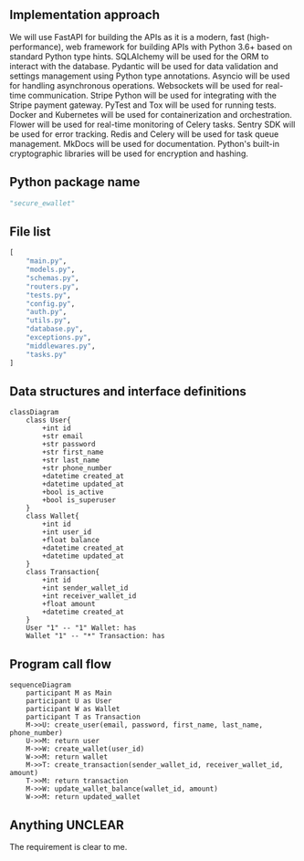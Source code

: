 ## Implementation approach
We will use FastAPI for building the APIs as it is a modern, fast (high-performance), web framework for building APIs with Python 3.6+ based on standard Python type hints. SQLAlchemy will be used for the ORM to interact with the database. Pydantic will be used for data validation and settings management using Python type annotations. Asyncio will be used for handling asynchronous operations. Websockets will be used for real-time communication. Stripe Python will be used for integrating with the Stripe payment gateway. PyTest and Tox will be used for running tests. Docker and Kubernetes will be used for containerization and orchestration. Flower will be used for real-time monitoring of Celery tasks. Sentry SDK will be used for error tracking. Redis and Celery will be used for task queue management. MkDocs will be used for documentation. Python's built-in cryptographic libraries will be used for encryption and hashing.

## Python package name
```python
"secure_ewallet"
```

## File list
```python
[
    "main.py",
    "models.py",
    "schemas.py",
    "routers.py",
    "tests.py",
    "config.py",
    "auth.py",
    "utils.py",
    "database.py",
    "exceptions.py",
    "middlewares.py",
    "tasks.py"
]
```

## Data structures and interface definitions
```mermaid
classDiagram
    class User{
        +int id
        +str email
        +str password
        +str first_name
        +str last_name
        +str phone_number
        +datetime created_at
        +datetime updated_at
        +bool is_active
        +bool is_superuser
    }
    class Wallet{
        +int id
        +int user_id
        +float balance
        +datetime created_at
        +datetime updated_at
    }
    class Transaction{
        +int id
        +int sender_wallet_id
        +int receiver_wallet_id
        +float amount
        +datetime created_at
    }
    User "1" -- "1" Wallet: has
    Wallet "1" -- "*" Transaction: has
```

## Program call flow
```mermaid
sequenceDiagram
    participant M as Main
    participant U as User
    participant W as Wallet
    participant T as Transaction
    M->>U: create_user(email, password, first_name, last_name, phone_number)
    U->>M: return user
    M->>W: create_wallet(user_id)
    W->>M: return wallet
    M->>T: create_transaction(sender_wallet_id, receiver_wallet_id, amount)
    T->>M: return transaction
    M->>W: update_wallet_balance(wallet_id, amount)
    W->>M: return updated_wallet
```

## Anything UNCLEAR
The requirement is clear to me.